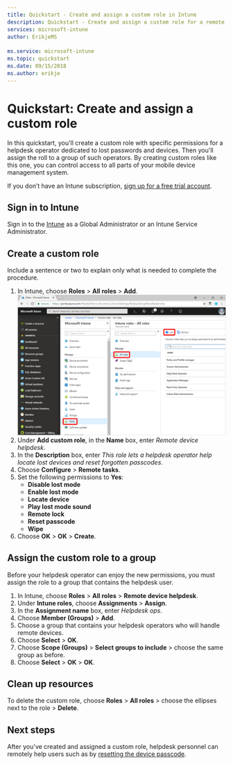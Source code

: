 ```yaml
---
title: Quickstart - Create and assign a custom role in Intune
description: Quickstart - Create and assign a custom role for a remote device manager.
services: microsoft-intune
author: ErikjeMS

ms.service: microsoft-intune
ms.topic: quickstart
ms.date: 09/15/2018
ms.author: erikje
---
```


# Quickstart: Create and assign a custom role

In this quickstart, you'll create a custom role with specific permissions for a helpdesk operator dedicated to lost passwords and devices. Then you'll assign the roll to a group of such operators. By creating custom roles like this one, you can control access to all parts of your mobile device management system.

If you don’t have an Intune subscription, [sign up for a free trial account](free-trial-sign-up.md).

## Sign in to Intune

Sign in to the [Intune](https://aka.ms/intuneportal) as a Global Administrator or an Intune Service Administrator.

## Create a custom role

Include a sentence or two to explain only what is needed to complete the
procedure.

1. In Intune, choose **Roles** > **All roles** > **Add**.
![Browser](media/quickstart-create-custom-role/add-custom-role.png)
2. Under **Add custom role**, in the **Name** box, enter *Remote device helpdesk*.
3. In the **Description** box, enter *This role lets a helpdesk operator help locate lost devices and reset forgotten passcodes*.
4. Choose **Configure** > **Remote tasks**.
5. Set the following permissions to **Yes**:
    - **Disable lost mode**
    - **Enable lost mode**
    - **Locate device**
    - **Play lost mode sound**
    - **Remote lock**
    - **Reset passcode**
    - **Wipe**
6. Choose **OK** > **OK** > **Create**.

## Assign the custom role to a group

Before your helpdesk operator can enjoy the new permissions, you must assign the role to a group that contains the helpdesk user.

1. In Intune, choose **Roles** > **All roles** > **Remote device helpdesk**.
2. Under **Intune roles**, choose **Assignments** > **Assign**.
3. In the **Assignment name** box, enter *Helpdesk ops*.
4. Choose **Member (Groups)** > **Add**.
5. Choose a group that contains your helpdesk operators who will handle remote devices.
6. Choose **Select** > **OK**.
7. Choose **Scope (Groups)** > **Select groups to include** > choose the same group as before.
8. Choose **Select** > **OK** > **OK**.

## Clean up resources

To delete the custom role, choose **Roles** > **All roles** > choose the ellipses next to the role > **Delete**.

## Next steps

After you've created and assigned a custom role, helpdesk personnel can remotely help users such as by [resetting the device passcode](device-passcode-reset.md).